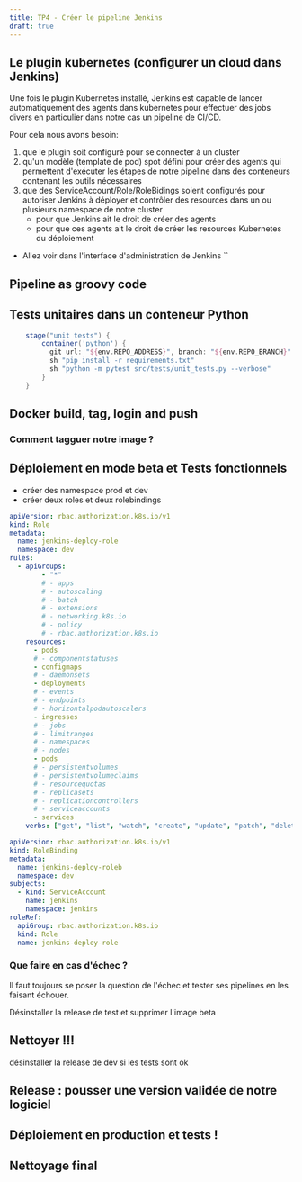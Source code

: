 ```yaml
---
title: TP4 - Créer le pipeline Jenkins 
draft: true
---
```




## Le plugin kubernetes (configurer un cloud dans Jenkins)

Une fois le plugin Kubernetes installé, Jenkins est capable de lancer automatiquement des agents dans kubernetes pour effectuer des jobs divers en particulier dans notre cas un pipeline de CI/CD.

Pour cela nous avons besoin:

1. que le plugin soit configuré pour se connecter à un cluster
1. qu'un modèle (template de pod) spot défini pour créer des agents qui permettent d'exécuter les étapes de notre pipeline dans des conteneurs contenant les outils nécessaires
1. que des ServiceAccount/Role/RoleBidings soient configurés pour autoriser Jenkins à déployer et contrôler des resources dans un ou plusieurs namespace de notre cluster
    - pour que Jenkins ait le droit de créer des agents
    - pour que ces agents ait le droit de créer les resources Kubernetes du déploiement

- Allez voir dans l'interface d'administration de Jenkins ``

## Pipeline as groovy code


## Tests unitaires dans un conteneur Python


```groovy
    stage("unit tests") {
        container('python') {
          git url: "${env.REPO_ADDRESS}", branch: "${env.REPO_BRANCH}"
          sh "pip install -r requirements.txt"
          sh "python -m pytest src/tests/unit_tests.py --verbose"
        }
    }
```

## Docker build, tag, login and push



### Comment tagguer notre image ?


## Déploiement en mode beta et Tests fonctionnels

- créer des namespace prod et dev
- créer deux roles et deux rolebindings

```yaml
apiVersion: rbac.authorization.k8s.io/v1
kind: Role
metadata:
  name: jenkins-deploy-role
  namespace: dev
rules:
  - apiGroups:
        - "*"
        # - apps
        # - autoscaling
        # - batch
        # - extensions
        # - networking.k8s.io
        # - policy
        # - rbac.authorization.k8s.io
    resources:
      - pods
      # - componentstatuses
      - configmaps
      # - daemonsets
      - deployments
      # - events
      # - endpoints
      # - horizontalpodautoscalers
      - ingresses
      # - jobs
      # - limitranges
      # - namespaces
      # - nodes
      - pods
      # - persistentvolumes
      # - persistentvolumeclaims
      # - resourcequotas
      # - replicasets
      # - replicationcontrollers
      # - serviceaccounts
      - services
    verbs: ["get", "list", "watch", "create", "update", "patch", "delete"]
```


```yaml
apiVersion: rbac.authorization.k8s.io/v1
kind: RoleBinding
metadata:
  name: jenkins-deploy-roleb
  namespace: dev
subjects:
  - kind: ServiceAccount
    name: jenkins
    namespace: jenkins
roleRef:
  apiGroup: rbac.authorization.k8s.io
  kind: Role
  name: jenkins-deploy-role
```


<!-- on pourrait aussi faire des tests de performance ici -->

### Que faire en cas d'échec ?

Il faut toujours se poser la question de l'échec et tester ses pipelines en les faisant échouer.

Désinstaller la release de test et supprimer l'image beta

<!-- try/catch -->

## Nettoyer !!!

désinstaller la release de dev si les tests sont ok

## Release : pousser une version validée de notre logiciel


## Déploiement en production et tests !

## Nettoyage final


<!-- virer les différents artefacts inutiles -->
<!-- prune les images beta, garder les releases -->